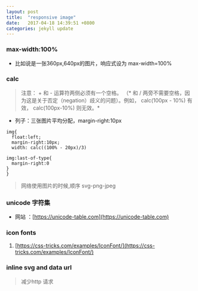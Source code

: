 ```yaml
---
layout: post
title:  "responsive image"
date:   2017-04-18 14:39:51 +0800
categories: jekyll update
---
```


### max-width:100%

* 比如说是一张360px,640px的图片，响应式设为  max-width=100%


### calc

> 注意： + 和 - 运算符两侧必须有一个空格。 （* 和 / 两旁不需要空格，因为这是关于否定（negation）歧义的问题）。例如， calc(100px - 10%) 有效， calc(100px-10%) 则无效。*


* 列子：三张图片平均分配，margin-right:10px

```
img{
  float:left;
  margin-right:10px;
  width: calc((100% - 20px)/3)

img:last-of-type{
  margin-right:0
}
}
```

> 网络使用图片的时候,顺序 svg-png-jpeg


### unicode 字符集

* 网站 ：[https://unicode-table.com](https://unicode-table.com)

### icon fonts

1. [https://css-tricks.com/examples/IconFont/](https://css-tricks.com/examples/IconFont/)


### inline svg and data url

> 减少http 请求